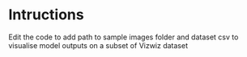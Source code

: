 # Intructions
Edit the code to add path to sample images folder and dataset csv to visualise model outputs on a subset of Vizwiz dataset
